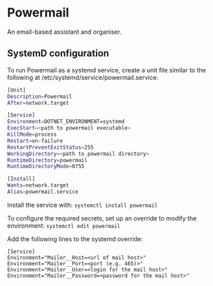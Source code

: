 # Powermail #

An email-based assistant and organiser.

## SystemD configuration ##

To run Powermail as a systemd service, create a unit file similar to the following at /etc/systemd/service/powermail.service:

```bash
[Unit]
Description=Powermail
After=network.target

[Service]
Environment=DOTNET_ENVIRONMENT=systemd
ExecStart=<path to powermail executable>
KillMode=process
Restart=on-failure
RestartPreventExitStatus=255
WorkingDirectory=<path to powermail directory>
RuntimeDirectory=powermail
RuntimeDirectoryMode=0755

[Install]
Wants=network.target
Alias=powermail.service
```

Install the service with:
`systemctl install powermail`

To configure the required secrets, set up an override to modify the environment:
`systemctl edit powermail`

Add the following lines to the systemd override:

```
[Service]
Environment="Mailer__Host=<url of mail host>"
Environment="Mailer__Port=<port (e.g. 465)>"
Environment="Mailer__User=<login for the mail host>"
Environment="Mailer__Password=<password for the mail host>"
```
